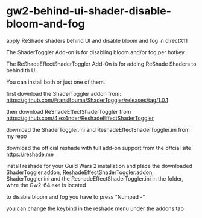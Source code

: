 # gw2-behind-ui-shader-disable-bloom-and-fog
apply ReShade shaders behind UI and disable bloom and fog in directX11

The ShaderToggler Add-on is for disabling bloom and/or fog per hotkey.

The ReShadeEffectShaderToggler Add-On is for adding ReShade Shaders to behind th UI.

You can install both or just one of them.


first download the ShaderToggler addon from: https://github.com/FransBouma/ShaderToggler/releases/tag/1.0.1

then download ReShadeEffectShaderToggler from https://github.com/4lex4nder/ReshadeEffectShaderToggler

download the ShaderToggler.ini and ReshadeEffectShaderToggler.ini from my repo

download the official reshade with full add-on support from the offcial site https://reshade.me

install reshade for your Guild Wars 2 installation and place the downloaded ShaderToggler.addon, ReshadeEffectShaderToggler.addon, ShaderToggler.ini and the ReshadeEffectShaderToggler.ini in the folder, whre the Gw2-64.exe is located

to disable bloom and fog you have to press "Numpad -" 

you can change the keybind in the reshade menu under the addons tab
